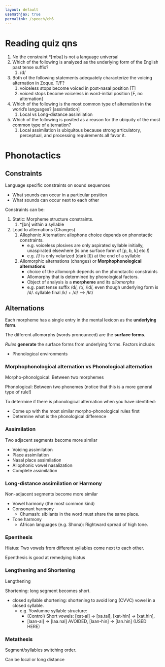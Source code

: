 ```yaml
---
layout: default
usemathjax: true
permalink: /speech/ch6
---
```


# Reading quiz qns

1. No the constraint *[mba] is not a language universal
2. Which of the following is analyzed as the underlying form of the English past tense suffix?
   1. /d/
3. Both of the following statements adequately characterize the voicing alternation in Zoque. T/F?
   1. voiceless stops become voiced in post-nasal position [T]
   2. voiced stops become voiceless in word-initial position [F, no alternation]
4. Which of the following is the most common type of alternation in the world’s languages? [assimilation]
   1. Local vs Long-distance assimilation
5. Which of the following is posited as a reason for the ubiquity of the most common type of alternation?
   1. Local assimilation is ubiquitous because strong articulatory, perceptual, and processing requirements all favor it.  

# Phonotactics 

## Constraints

Language specific constraints on sound sequences

- What sounds can occur in a particular position
- What sounds can occur next to each other

Constraints can be:

1. Static: Morpheme structure constraints.
   1. *[bn] within a syllable
2. Lead to alternations (Changes)
   1. Allophonic Alternation: allophone choice depends on phonotactic constraints.
      - e.g. voiceless plosives are only aspirated syllable initially, unaspirated elsewhere (is one surface form of [p, b, k] etc.!)
      - e.g. /l/ is only velarized (dark [l]) at the end of a syllable
   2. Allomorphic alternations (changes) or **Morphophonological alternations**
      - choice of the allomorph depends on the phonotactic constraints
      - Allomorphy that is determined by phonological factors.
      - Object of analysis is a **morpheme** and its *allomorphs*
      - e.g. past tense suffix /d/, /t/, /id/, even though underlying form is /d/. syllable final /k/ + /d/ --> /kt/


## Alternations

Each morpheme has a single entry in the mental lexicon as the **underlying form**.

The different allomorphs (words pronounced) are the **surface forms**.

*Rules* **generate** the surface forms from underlying forms. Factors include:

- Phonological environments

### Morphophonological alternation vs Phonological alternation

Morpho-phonolgoical: Between two morphemes

Phonological: Between two phonemes (notice that this is a more general type of rule!)

To determine if there is phonological alternation when you have identified:
- Come up with the most similar morpho-phonological rules first
- Determine what is the phonological difference

### Assimilation

Two adjacent segments become more similar

- Voicing assimilation
- Place assimilation
- Nasal place assimilation
- Allophonic vowel nasalization
- Complete assimilation

### Long-distance assimilation or Harmony

Non-adjacent segments become more similar

- Vowel harmony (the most common kind)
- Consonant harmony
  - Chumash: sibilants in the word must share the same place.
- Tone harmony
  - African languages (e.g. Shona): Rightward spread of high tone.


### Epenthesis

Hiatus: Two vowels from different syllables come next to each other.

Epenthesis is good at remedying hiatus

### Lengthening and Shortening

Lengthening

Shortening: long segment becomes short.

- closed syllable shortening: shortening to avoid long (CVVC) vowel in a closed syllable.
  - e.g. Yowlumne syllable structure: 
    - (Control) Short vowels: [xat-al] -> [xa.tal], [xat-hin] -> [xat.hin], 
    - [laan-al] -> [laa.nal] AVOIDED, [laan-hin] -> [lan.hin] (USED HERE)

### Metathesis

Segment/syllables switching order.

Can be local or long distance
